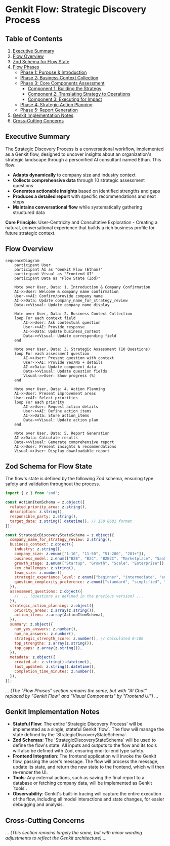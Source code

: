 # Genkit Flow: Strategic Discovery Process

## Table of Contents
1. [Executive Summary](#executive-summary)
2. [Flow Overview](#flow-overview)
3. [Zod Schema for Flow State](#zod-schema-for-flow-state)
4. [Flow Phases](#flow-phases)
   - [Phase 1: Purpose & Introduction](#phase-1-purpose--introduction)
   - [Phase 2: Business Context Collection](#phase-2-business-context-collection)
   - [Phase 3: Core Components Assessment](#phase-3-core-components-assessment)
     - [Component 1: Building the Strategy](#component-1-building-the-strategy)
     - [Component 2: Translating Strategy to Operations](#component-2-translating-strategy-to-operations)
     - [Component 3: Executing for Impact](#component-3-executing-for-impact)
   - [Phase 4: Strategic Action Planning](#phase-4-strategic-action-planning)
   - [Phase 5: Report Generation](#phase-5-report-generation)
5. [Genkit Implementation Notes](#genkit-implementation-notes)
6. [Cross-Cutting Concerns](#cross-cutting-concerns)

## Executive Summary

The Strategic Discovery Process is a conversational workflow, implemented as a Genkit flow, designed to uncover insights about an organization's strategic landscape through a personified AI consultant named Ethan. This flow:

- **Adapts dynamically** to company size and industry context
- **Collects comprehensive data** through 10 strategic assessment questions
- **Generates actionable insights** based on identified strengths and gaps
- **Produces a detailed report** with specific recommendations and next steps
- **Maintains conversational flow** while systematically gathering structured data

**Core Principle**: User-Centricity and Consultative Exploration - Creating a natural, conversational experience that builds a rich business profile for future strategic context.

## Flow Overview

```mermaid
sequenceDiagram
    participant User
    participant AI as "Genkit Flow (Ethan)"
    participant Visual as "Frontend UI"
    participant Data as "Flow State (Zod)"
    
    Note over User, Data: 1. Introduction & Company Confirmation
    AI->>User: Welcome & company name confirmation
    User->>AI: Confirm/provide company name
    AI->>Data: Update company_name_for_strategy_review
    Data->>Visual: Update company name display
    
    Note over User, Data: 2. Business Context Collection
    loop For each context field
        AI->>User: Ask contextual question
        User->>AI: Provide response
        AI->>Data: Update business_context
        Data->>Visual: Update corresponding field
    end
    
    Note over User, Data: 3. Strategic Assessment (10 Questions)
    loop For each assessment question
        AI->>User: Present question with context
        User->>AI: Provide Yes/No + details
        AI->>Data: Update component data
        Data->>Visual: Update question fields
        Visual->>User: Show progress (%)
    end
    
    Note over User, Data: 4. Action Planning
    AI->>User: Present improvement areas
    User->>AI: Select priorities
    loop For each priority
        AI->>User: Request action details
        User->>AI: Define action items
        AI->>Data: Store action_items
        Data->>Visual: Update action plan
    end
    
    Note over User, Data: 5. Report Generation
    AI->>Data: Calculate results
    Data->>Visual: Generate comprehensive report
    AI->>User: Present insights & recommendations
    Visual->>User: Display downloadable report
```

## Zod Schema for Flow State

The flow's state is defined by the following Zod schema, ensuring type safety and validation throughout the process.

```javascript
import { z } from 'zod';

const ActionItemSchema = z.object({
  related_priority_area: z.string(),
  description: z.string(),
  responsible_party: z.string(),
  target_date: z.string().datetime(), // ISO 8601 format
});

const StrategicDiscoveryStateSchema = z.object({
  company_name_for_strategy_review: z.string(),
  business_context: z.object({
    industry: z.string(),
    company_size: z.enum(["1-10", "11-50", "51-200", "201+"]),
    business_model: z.enum(["B2B", "B2C", "B2B2C", "Marketplace", "SaaS"]),
    growth_stage: z.enum(["Startup", "Growth", "Scale", "Enterprise"]),
    key_challenges: z.string(),
    team_size: z.number(),
    strategic_experience_level: z.enum(["beginner", "intermediate", "advanced", "expert"]),
    question_complexity_preference: z.enum(["standard", "simplified", "detailed"]),
  }),
  assessment_questions: z.object({
    // ... (questions as defined in the previous version) ...
  }),
  strategic_action_planning: z.object({
    priority_areas: z.array(z.string()),
    action_items: z.array(ActionItemSchema),
  }),
  summary: z.object({
    num_yes_answers: z.number(),
    num_no_answers: z.number(),
    strategic_strength_score: z.number(), // Calculated 0-100
    top_strengths: z.array(z.string()),
    top_gaps: z.array(z.string()),
  }),
  metadata: z.object({
    created_at: z.string().datetime(),
    last_updated: z.string().datetime(),
    completion_time_minutes: z.number(),
  }),
});
```

*... (The "Flow Phases" section remains the same, but with "AI Chat" replaced by "Genkit Flow" and "Visual Components" by "Frontend UI") ...*

## Genkit Implementation Notes

-   **Stateful Flow**: The entire 'Strategic Discovery Process' will be implemented as a single, stateful Genkit \`flow\`. The flow will manage the state defined by the \`StrategicDiscoveryStateSchema\`.
-   **Zod Schemas**: The \`StrategicDiscoveryStateSchema\` will be used to define the flow's state. All inputs and outputs to the flow and its tools will also be defined with Zod, ensuring end-to-end type safety.
-   **Frontend Integration**: The frontend application will invoke the Genkit flow, passing the user's message. The flow will process the message, update its state, and return the new state to the frontend, which will then re-render the UI.
-   **Tools**: Any external actions, such as saving the final report to a database or fetching company data, will be implemented as Genkit \`tools\`.
-   **Observability**: Genkit's built-in tracing will capture the entire execution of the flow, including all model interactions and state changes, for easier debugging and analysis.

## Cross-Cutting Concerns

*... (This section remains largely the same, but with minor wording adjustments to reflect the Genkit architecture) ...*
